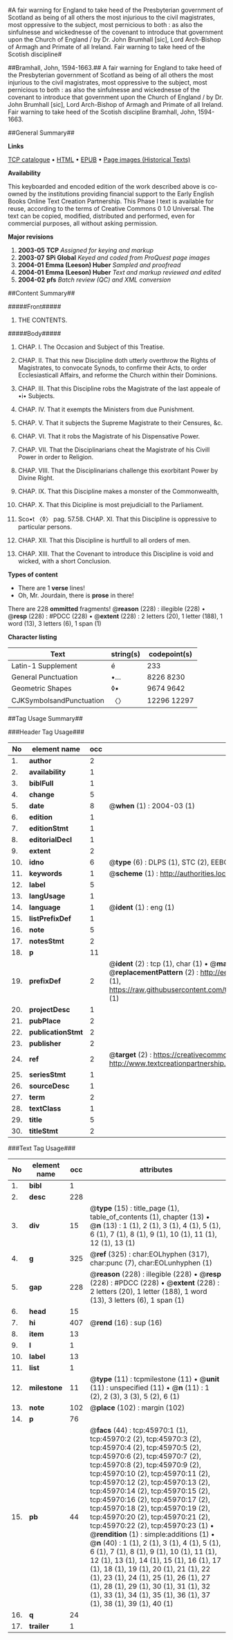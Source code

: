 #A fair warning for England to take heed of the Presbyterian government of Scotland as being of all others the most injurious to the civil magistrates, most oppressive to the subject, most pernicious to both : as also the sinfulnesse and wickednesse of the covenant to introduce that government upon the Church of England / by Dr. John Brumhall [sic], Lord Arch-Bishop of Armagh and Primate of all Ireland. Fair warning to take heed of the Scotish discipline#

##Bramhall, John, 1594-1663.##
A fair warning for England to take heed of the Presbyterian government of Scotland as being of all others the most injurious to the civil magistrates, most oppressive to the subject, most pernicious to both : as also the sinfulnesse and wickednesse of the covenant to introduce that government upon the Church of England / by Dr. John Brumhall [sic], Lord Arch-Bishop of Armagh and Primate of all Ireland.
Fair warning to take heed of the Scotish discipline
Bramhall, John, 1594-1663.

##General Summary##

**Links**

[TCP catalogue](http://www.ota.ox.ac.uk/tcp/)  • 
[HTML](http://tei.it.ox.ac.uk/tcp/Texts-HTML/free/A29/A29197.html)  • 
[EPUB](http://tei.it.ox.ac.uk/tcp/Texts-EPUB/free/A29/A29197.epub) • 
[Page images (Historical Texts)](https://data.historicaltexts.jisc.ac.uk/view?pubId=eebo-10802811e&pageId=eebo-10802811e-45970-1)

**Availability**

This keyboarded and encoded edition of the
	       work described above is co-owned by the institutions
	       providing financial support to the Early English Books
	       Online Text Creation Partnership. This Phase I text is
	       available for reuse, according to the terms of Creative
	       Commons 0 1.0 Universal. The text can be copied,
	       modified, distributed and performed, even for
	       commercial purposes, all without asking permission.

**Major revisions**

1. __2003-05__ __TCP__ *Assigned for keying and markup*
1. __2003-07__ __SPi Global__ *Keyed and coded from ProQuest page images*
1. __2004-01__ __Emma (Leeson) Huber__ *Sampled and proofread*
1. __2004-01__ __Emma (Leeson) Huber__ *Text and markup reviewed and edited*
1. __2004-02__ __pfs__ *Batch review (QC) and XML conversion*

##Content Summary##

#####Front#####

1. THE CONTENTS.

#####Body#####

1. CHAP. I. The Occasion and Subject of this Treatise.

1. CHAP. II. That this new Discipline doth utterly overthrow the Rights of Magistrates, to convocate Synods, to confirme their Acts, to order Ecclesiasticall Affairs, and reforme the Church within their Dominions.

1. CHAP. III. That this Discipline robs the Magistrate of the last appeale of •i• Subjects.

1. CHAP. IV. That it exempts the Ministers from due Punishment.

1. CHAP. V. That it subjects the Supreme Magistrate to their Censures, &c.

1. CHAP. VI. That it robs the Magistrate of his Dispensative Power.

1. CHAP. VII. That the Disciplinarians cheat the Magistrate of his Civill Power in order to Religion.

1. CHAP. VIII. That the Disciplinarians challenge this exorbitant Power by Divine Right.

1. CHAP. IX. That this Discipline makes a monster of the Commonwealth,

1. CHAP. X. That this Dicipline is most prejudiciall to the Parliament.

1. Sco•t 〈◊〉 pag. 57.58. CHAP. XI. That this Discipline is oppressive to particular persons.

1. CHAP. XII. That this Discipline is hurtfull to all orders of men.

1. CHAP. XIII. That the Covenant to introduce this Discipline is void and wicked, with a short Conclusion.

**Types of content**

  * There are 1 **verse** lines!
  * Oh, Mr. Jourdain, there is **prose** in there!

There are 228 **ommitted** fragments! 
 @__reason__ (228) : illegible (228)  •  @__resp__ (228) : #PDCC (228)  •  @__extent__ (228) : 2 letters (20), 1 letter (188), 1 word (13), 3 letters (6), 1 span (1)

**Character listing**


|Text|string(s)|codepoint(s)|
|---|---|---|
|Latin-1 Supplement|é|233|
|General Punctuation|•…|8226 8230|
|Geometric Shapes|◊▪|9674 9642|
|CJKSymbolsandPunctuation|〈〉|12296 12297|

##Tag Usage Summary##

###Header Tag Usage###

|No|element name|occ|attributes|
|---|---|---|---|
|1.|__author__|2||
|2.|__availability__|1||
|3.|__biblFull__|1||
|4.|__change__|5||
|5.|__date__|8| @__when__ (1) : 2004-03 (1)|
|6.|__edition__|1||
|7.|__editionStmt__|1||
|8.|__editorialDecl__|1||
|9.|__extent__|2||
|10.|__idno__|6| @__type__ (6) : DLPS (1), STC (2), EEBO-CITATION (1), OCLC (1), VID (1)|
|11.|__keywords__|1| @__scheme__ (1) : http://authorities.loc.gov/ (1)|
|12.|__label__|5||
|13.|__langUsage__|1||
|14.|__language__|1| @__ident__ (1) : eng (1)|
|15.|__listPrefixDef__|1||
|16.|__note__|5||
|17.|__notesStmt__|2||
|18.|__p__|11||
|19.|__prefixDef__|2| @__ident__ (2) : tcp (1), char (1)  •  @__matchPattern__ (2) : ([0-9\-]+):([0-9IVX]+) (1), (.+) (1)  •  @__replacementPattern__ (2) : http://eebo.chadwyck.com/downloadtiff?vid=$1&page=$2 (1), https://raw.githubusercontent.com/textcreationpartnership/Texts/master/tcpchars.xml#$1 (1)|
|20.|__projectDesc__|1||
|21.|__pubPlace__|2||
|22.|__publicationStmt__|2||
|23.|__publisher__|2||
|24.|__ref__|2| @__target__ (2) : https://creativecommons.org/publicdomain/zero/1.0/ (1), http://www.textcreationpartnership.org/docs/. (1)|
|25.|__seriesStmt__|1||
|26.|__sourceDesc__|1||
|27.|__term__|2||
|28.|__textClass__|1||
|29.|__title__|5||
|30.|__titleStmt__|2||


###Text Tag Usage###

|No|element name|occ|attributes|
|---|---|---|---|
|1.|__bibl__|1||
|2.|__desc__|228||
|3.|__div__|15| @__type__ (15) : title_page (1), table_of_contents (1), chapter (13)  •  @__n__ (13) : 1 (1), 2 (1), 3 (1), 4 (1), 5 (1), 6 (1), 7 (1), 8 (1), 9 (1), 10 (1), 11 (1), 12 (1), 13 (1)|
|4.|__g__|325| @__ref__ (325) : char:EOLhyphen (317), char:punc (7), char:EOLunhyphen (1)|
|5.|__gap__|228| @__reason__ (228) : illegible (228)  •  @__resp__ (228) : #PDCC (228)  •  @__extent__ (228) : 2 letters (20), 1 letter (188), 1 word (13), 3 letters (6), 1 span (1)|
|6.|__head__|15||
|7.|__hi__|407| @__rend__ (16) : sup (16)|
|8.|__item__|13||
|9.|__l__|1||
|10.|__label__|13||
|11.|__list__|1||
|12.|__milestone__|11| @__type__ (11) : tcpmilestone (11)  •  @__unit__ (11) : unspecified (11)  •  @__n__ (11) : 1 (2), 2 (3), 3 (3), 5 (2), 6 (1)|
|13.|__note__|102| @__place__ (102) : margin (102)|
|14.|__p__|76||
|15.|__pb__|44| @__facs__ (44) : tcp:45970:1 (1), tcp:45970:2 (2), tcp:45970:3 (2), tcp:45970:4 (2), tcp:45970:5 (2), tcp:45970:6 (2), tcp:45970:7 (2), tcp:45970:8 (2), tcp:45970:9 (2), tcp:45970:10 (2), tcp:45970:11 (2), tcp:45970:12 (2), tcp:45970:13 (2), tcp:45970:14 (2), tcp:45970:15 (2), tcp:45970:16 (2), tcp:45970:17 (2), tcp:45970:18 (2), tcp:45970:19 (2), tcp:45970:20 (2), tcp:45970:21 (2), tcp:45970:22 (2), tcp:45970:23 (1)  •  @__rendition__ (1) : simple:additions (1)  •  @__n__ (40) : 1 (1), 2 (1), 3 (1), 4 (1), 5 (1), 6 (1), 7 (1), 8 (1), 9 (1), 10 (1), 11 (1), 12 (1), 13 (1), 14 (1), 15 (1), 16 (1), 17 (1), 18 (1), 19 (1), 20 (1), 21 (1), 22 (1), 23 (1), 24 (1), 25 (1), 26 (1), 27 (1), 28 (1), 29 (1), 30 (1), 31 (1), 32 (1), 33 (1), 34 (1), 35 (1), 36 (1), 37 (1), 38 (1), 39 (1), 40 (1)|
|16.|__q__|24||
|17.|__trailer__|1||
